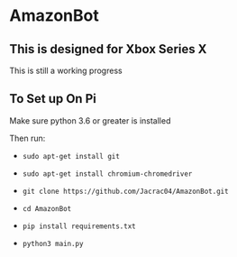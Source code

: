 # AmazonBot
## This is designed for Xbox Series X
This is still a working progress 

## To Set up On Pi

Make sure python 3.6 or greater is installed

Then run:

* `sudo apt-get install git`

* `sudo apt-get install chromium-chromedriver`

* `git clone https://github.com/Jacrac04/AmazonBot.git`

* `cd AmazonBot`

* `pip install requirements.txt`

* `python3 main.py`

